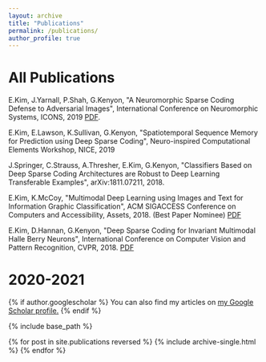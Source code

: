 ```yaml
---
layout: archive
title: "Publications"
permalink: /publications/
author_profile: true
---
```

All Publications
======
E.Kim, J.Yarnall, P.Shah, G.Kenyon, "A Neuromorphic Sparse Coding Defense to Adversarial Images", International Conference on Neuromorphic Systems, ICONS, 2019 [PDF](http://edwardkim.net/files/sparsecodingdefense.pdf).

E.Kim, E.Lawson, K.Sullivan, G.Kenyon, "Spatiotemporal Sequence Memory for Prediction using Deep Sparse Coding", Neuro-inspired Computational Elements Workshop, NICE, 2019

J.Springer, C.Strauss, A.Thresher, E.Kim, G.Kenyon, "Classifiers Based on Deep Sparse Coding Architectures are Robust to Deep Learning Transferable Examples", arXiv:1811.07211, 2018.

E.Kim, K.McCoy, "Multimodal Deep Learning using Images and Text for Information Graphic Classification", ACM SIGACCESS Conference on Computers and Accessibility, Assets, 2018. (Best Paper Nominee) [PDF](https://dl.acm.org/ft_gateway.cfm?id=3236357&amp;ftid=2007840&amp;dwn=1&amp;CFID=84123166&amp;CFTOKEN=f4766feba2bdcd0b-BE597719-C974-B1FF-A633D11E8D8A3ED3)

E.Kim, D.Hannan, G.Kenyon, "Deep Sparse Coding for Invariant Multimodal Halle Berry Neurons", International Conference on Computer Vision and Pattern Recognition, CVPR, 2018. [PDF](https://arxiv.org/abs/1711.07998)

2020-2021 
======

{% if author.googlescholar %}
  You can also find my articles on <u><a href="{{author.googlescholar}}">my Google Scholar profile</a>.</u>
{% endif %}

{% include base_path %}

{% for post in site.publications reversed %}
  {% include archive-single.html %}
{% endfor %}


